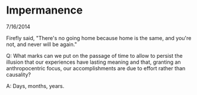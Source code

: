 Impermanence
============

7/16/2014

Firefly said,
"There's no going home because home is the same, and you're not,
and never will be again."

Q:
What marks can we put on the
passage of time to allow to persist
the illusion that our experiences
have lasting meaning and that,
granting an anthropocentric focus,
our accomplishments are due to effort rather 
than causality?

A:
Days, months, years.